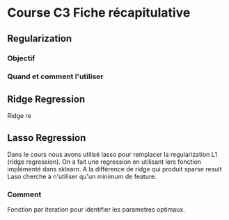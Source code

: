 # Course C3 Fiche récapitulative 




## Regularization
### Objectif

### Quand et comment l'utiliser

## Ridge Regression
Ridge re


## Lasso Regression
Dans le cours nous avons utilisé lasso pour remplacer la  regularization L1 (ridge regression). 
On a fait une regression en utilisant lers fonction implémenté dans sklearn. 
A la différence de ridge qui produit sparse result Laso cherche à n'utiliser qu'un minimum de feature.

### Comment
Fonction par iteration  pour identifier les parametres optimaux.
